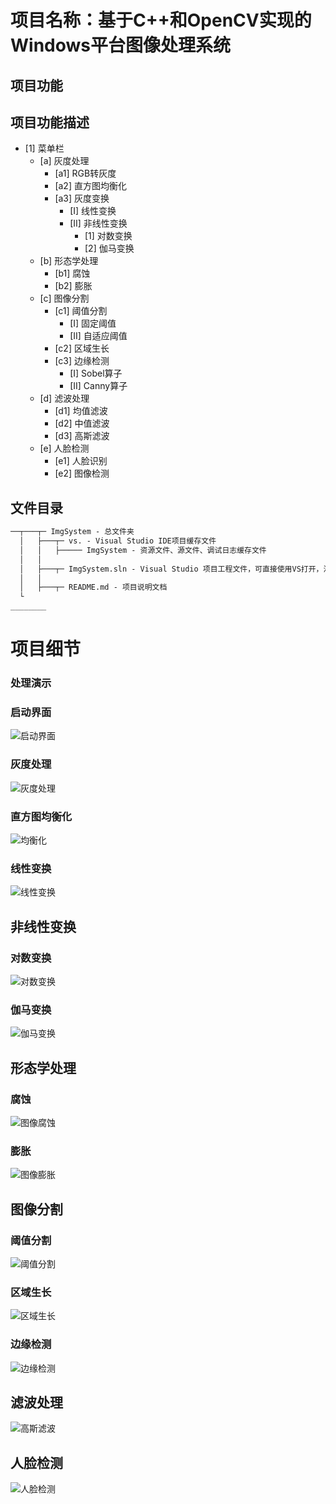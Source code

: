 # 项目名称：基于C++和OpenCV实现的Windows平台图像处理系统
## 项目功能

## 项目功能描述

- [1] 菜单栏
    - [a] 灰度处理
        - [a1] RGB转灰度
        - [a2] 直方图均衡化
        - [a3] 灰度变换
            - [I] 线性变换
            - [II] 非线性变换
                - [1] 对数变换
                - [2] 伽马变换
    - [b] 形态学处理
        - [b1] 腐蚀
        - [b2] 膨胀
    - [c] 图像分割
        - [c1] 阈值分割
            - [I] 固定阈值
            - [II] 自适应阈值
        - [c2] 区域生长
        - [c3] 边缘检测
            - [I] Sobel算子
            - [II] Canny算子
    - [d] 滤波处理
        - [d1] 均值滤波
        - [d2] 中值滤波
        - [d3] 高斯滤波
    - [e] 人脸检测
        - [e1] 人脸识别
        - [e2] 图像检测
## 文件目录

``` txt
──┬───┬─ ImgSystem - 总文件夹
  │   ├───┬─ vs. - Visual Studio IDE项目缓存文件
  │   │   ├───── ImgSystem - 资源文件、源文件、调试日志缓存文件
  │   │   
  │   ├───┬─ ImgSystem.sln - Visual Studio 项目工程文件，可直接使用VS打开，注意版本
  │   │   
  │   ├───┬─ README.md - 项目说明文档
  └
________
```
# 项目细节

### 处理演示

### 启动界面

![启动界面](IMG/Start.png)

### 灰度处理

![灰度处理](IMG/gray.png)
 
 ### 直方图均衡化

![均衡化](IMG/hist.png)
 ### 线性变换

![线性变换](IMG/line.png)
 ## 非线性变换
 ### 对数变换
![对数变换](IMG/log.png)
 ### 伽马变换

![伽马变换](IMG/gamma.png)

 ## 形态学处理
 ### 腐蚀

![图像腐蚀](IMG/ersion.png)

 ### 膨胀

![图像膨胀](IMG/pengzhang.png)

 ## 图像分割
 ### 阈值分割

![阈值分割](IMG/divide.png)
 ### 区域生长

![区域生长](IMG/areagrow.png)

 ### 边缘检测

![边缘检测](IMG/edgeDetect.png)

  ## 滤波处理
 
![高斯滤波](IMG/filter.png)
 ## 人脸检测
 
![人脸检测](IMG/faceDetect.png)

